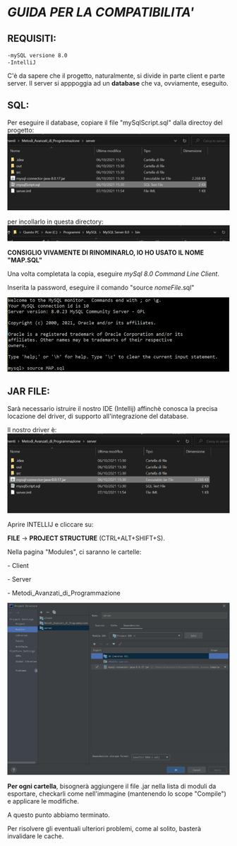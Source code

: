 # _GUIDA PER LA COMPATIBILITA'_

## REQUISITI:
    -mySQL versione 8.0
    -IntelliJ

C'è da sapere che il progetto, naturalmente, si divide in parte client e parte server. Il server si apppoggia ad un __database__ che va, ovviamente, eseguito.

## SQL:
Per eseguire il database, copiare il file "mySqlScript.sql" dalla directoy del progetto:
![SQLCODE](res/img/FILESQL.png)<p>

per incollarlo in questa directory:
![Directory](res/img/SQLDIR.png)<p>

__CONSIGLIO VIVAMENTE DI RINOMINARLO, IO HO USATO IL NOME "MAP.SQL"__

Una volta completata la copia, eseguire _mySql 8.0 Command Line Client_.<p>
Inserita la password, eseguire il comando "source _nomeFile_.sql"

![CommandLine](res/img/cmdline.png)<p>
## JAR FILE:
Sarà necessario istruire il nostro IDE (Intellij) affinchè conosca la precisa locazione del driver, di supporto all'integrazione del database.

Il nostro driver è:
![Connettore](res/img/connettore.png)<p>

Aprire INTELLIJ e cliccare su: <p>__FILE__ -> __PROJECT STRUCTURE__ (CTRL+ALT+SHIFT+S).
<p>
Nella pagina "Modules", ci saranno le cartelle:<p>
    - Client<p>
    - Server<p>
    - Metodi_Avanzati_di_Programmazione<p>

![Moduli](res/img/moduli.png)<p>

__Per ogni cartella__, bisognerà aggiungere il file .jar nella lista di moduli da esportare, checkarli come nell'immagine (mantenendo lo scope "Compile") e applicare le modifiche.<p>

A questo punto abbiamo terminato.<p>

Per risolvere gli eventuali ulteriori problemi, come al solito, basterà invalidare le cache.